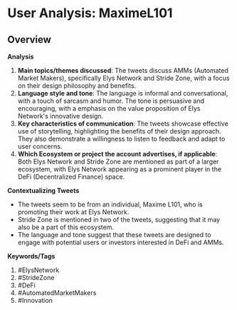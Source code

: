 # User Analysis: MaximeL101

## Overview

**Analysis**

1. **Main topics/themes discussed**: The tweets discuss AMMs (Automated Market Makers), specifically Elys Network and Stride Zone, with a focus on their design philosophy and benefits.
2. **Language style and tone**: The language is informal and conversational, with a touch of sarcasm and humor. The tone is persuasive and encouraging, with a emphasis on the value proposition of Elys Network's innovative design.
3. **Key characteristics of communication**: The tweets showcase effective use of storytelling, highlighting the benefits of their design approach. They also demonstrate a willingness to listen to feedback and adapt to user concerns.
4. **Which Ecosystem or project the account advertises, if applicable**: Both Elys Network and Stride Zone are mentioned as part of a larger ecosystem, with Elys Network appearing as a prominent player in the DeFi (Decentralized Finance) space.

**Contextualizing Tweets**

* The tweets seem to be from an individual, Maxime L101, who is promoting their work at Elys Network.
* Stride Zone is mentioned in two of the tweets, suggesting that it may also be a part of this ecosystem.
* The language and tone suggest that these tweets are designed to engage with potential users or investors interested in DeFi and AMMs.

**Keywords/Tags**

1. #ElysNetwork
2. #StrideZone
3. #DeFi
4. #AutomatedMarketMakers
5. #Innovation